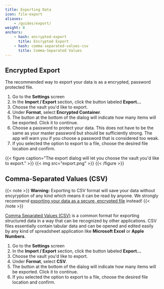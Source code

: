 ```yaml
---
title: Exporting Data
icon: file-export
aliases:
    - /guides/export/
weight: 8
anchors:
    - hash: encrypted-export
      title: Encrypted Export
    - hash: comma-separated-values-csv
      title: Comma-Separated Values
---
```


## Encrypted Export

The recommended way to export your data is as a encrypted, password protected
file.

1. Go to the **Settings** screen
2. In the **Import / Export** section, click the button labeled **Export...**
3. Choose the vault you'd like to export.
4. Under **Format**, select **Encrypted Container**.
5. The button at the bottom of the dialog will indicate how many items will
   be exported. Click it to continue.
6. Choose a password to protect your data. This does not have to be the same as
   your master password but should be sufficiently strong. The app will warn
   you if you choose a password that is considered too weak.
7. If you selected the option to export to a file, choose the desired file
   location and confirm.

{{< figure caption="The export dialog will let you choose the vault you'd like to export." >}}
{{< img src="export.png" >}}
{{< /figure >}}

## Comma-Separated Values (CSV)

{{< note >}}
**Warning:** Exporting to CSV format will save your data without
encyryption of any kind which means it can be read by anyone. We strongly
recommend [exporting your data as a secure, encrypted file](#encrypted-export)
instead!
{{< /note >}}

[Comma Separated Values
(CSV)](https://en.wikipedia.org/wiki/Comma-separated_values) is a common format
for exporting structured data in a way that can be recognized by other
applications. CSV files essentially contain tabular data and can be opened and
edited easily by any kind of spreadsheet application like **Microsoft Excel**
or **Apple Numbers**.

1. Go to the **Settings** screen
2. In the **Import / Export** section, click the button labeled **Export...**
3. Choose the vault you'd like to export.
4. Under **Format**, select **CSV**.
5. The button at the bottom of the dialog will indicate how many items will
   be exported. Click it to continue.
6. If you selected the option to export to a file, choose the desired file
   location and confirm.
